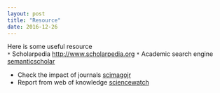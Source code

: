 ```yaml
---
layout: post
title: "Resource"
date: 2016-12-26
---
```


Here is some useful resource  
`*` Scholarpedia <http://www.scholarpedia.org> 
`*` Academic search engine [semanticscholar](https://www.semanticscholar.org/)
- Check the impact of journals [scimagojr](http://www.scimagojr.com/)
- Report from web of knowledge [sciencewatch](http://sciencewatch.com/)
